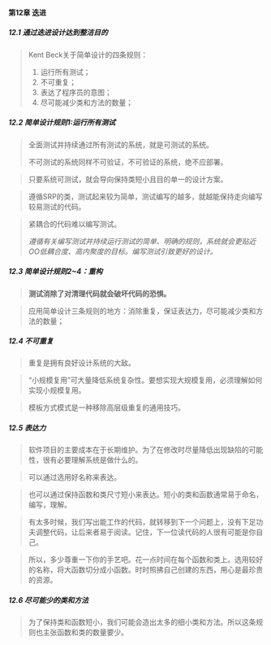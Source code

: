 #### 第12章  迭进

##### 12.1 通过迭进设计达到整洁目的

> Kent Beck关于简单设计的四条规则：
>
> 1. 运行所有测试；
> 2. 不可重复；
> 3. 表达了程序员的意图；
> 4. 尽可能减少类和方法的数量；

##### 12.2 简单设计规则1:运行所有测试

> 全面测试并持续通过所有测试的系统，就是可测试的系统。
>
> 不可测试的系统同样不可验证，不可验证的系统，绝不应部署。

> 只要系统可测试，就会导向保持类短小且目的单一的设计方案。

> 遵循SRP的类，测试起来较为简单，测试编写的越多，就越能保持走向编写较易测试的代码。

> 紧耦合的代码难以编写测试。
>
> *遵循有关编写测试并持续运行测试的简单、明确的规则，系统就会更贴近OO低耦合度、高内聚度的目标。编写测试引致更好的设计。*

##### 12.3 简单设计规则2~4：重构

> **测试消除了对清理代码就会破坏代码的恐惧。**

> 应用简单设计三条规则的地方：消除重复，保证表达力，尽可能减少类和方法的数量；

##### 12.4 不可重复

> 重复是拥有良好设计系统的大敌。

> “小规模复用”可大量降低系统复杂性。要想实现大规模复用，必须理解如何实现小规模复用。

> 模板方式模式是一种移除高层级重复的通用技巧。

##### 12.5 表达力

> 软件项目的主要成本在于长期维护。为了在修改时尽量降低出现缺陷的可能性，很有必要理解系统是做什么的。

> 可以通过选用好名称来表达。

> 也可以通过保持函数和类尺寸短小来表达。短小的类和函数通常易于命名，编写，理解。

> 有太多时候，我们写出能工作的代码，就转移到下一个问题上，没有下足功夫调整代码，让后来者易于阅读。记住，下一位读代码的人很有可能是你自己。

> 所以，多少尊重一下你的手艺吧。花一点时间在每个函数和类上。选用较好的名称，将大函数切分成小函数。时时照拂自己创建的东西，用心是最珍贵的资源。

##### 12.6 尽可能少的类和方法

> 为了保持类和函数短小，我们可能会造出太多的细小类和方法。所以这条规则也主张函数和类的数量要少。

